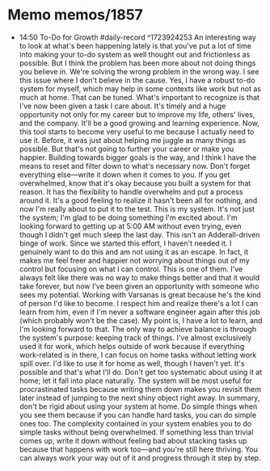 # Memo memos/1857
- 14:50 To-Do for Growth #daily-record ^1723924253
An interesting way to look at what's been happening lately is that you've put a lot of time into making your to-do system as well thought out and frictionless as possible. But I think the problem has been more about not doing things you believe in. We're solving the wrong problem in the wrong way. I see this issue where I don't believe in the cause.
Yes, I have a robust to-do system for myself, which may help in some contexts like work but not as much at home. That can be tuned. What's important to recognize is that I've now been given a task I care about. It's timely and a huge opportunity not only for my career but to improve my life, others' lives, and the company. It'll be a good growing and learning experience.
Now, this tool starts to become very useful to me because I actually need to use it. Before, it was just about helping me juggle as many things as possible. But that's not going to further your career or make you happier. Building towards bigger goals is the way, and I think I have the means to reset and filter down to what's necessary now.
Don't forget everything else—write it down when it comes to you. If you get overwhelmed, know that it's okay because you built a system for that reason. It has the flexibility to handle overwhelm and put a process around it. It's a good feeling to realize it hasn't been all for nothing, and now I'm really about to put it to the test. This is my system.
It's not just the system; I'm glad to be doing something I'm excited about. I'm looking forward to getting up at 5:00 AM without even trying, even though I didn't get much sleep the last day. This isn't an Adderall-driven binge of work. Since we started this effort, I haven't needed it. I genuinely want to do this and am not using it as an escape.
In fact, it makes me feel freer and happier not worrying about things out of my control but focusing on what I can control. This is one of them. I've always felt like there was no way to make things better and that it would take forever, but now I've been given an opportunity with someone who sees my potential.
Working with Varsanas is great because he's the kind of person I'd like to become. I respect him and realize there's a lot I can learn from him, even if I'm never a software engineer again after this job (which probably won't be the case). My point is, I have a lot to learn, and I'm looking forward to that.
The only way to achieve balance is through the system's purpose: keeping track of things. I've almost exclusively used it for work, which helps outside of work because if everything work-related is in there, I can focus on home tasks without letting work spill over.
I'd like to use it for home as well, though I haven't yet. It's possible and that's what I'll do. Don't get too systematic about using it at home; let it fall into place naturally.
The system will be most useful for procrastinated tasks because writing them down makes you revisit them later instead of jumping to the next shiny object right away.
In summary, don't be rigid about using your system at home. Do simple things when you see them because if you can handle hard tasks, you can do simple ones too. The complexity contained in your system enables you to do simple tasks without being overwhelmed.
If something less than trivial comes up, write it down without feeling bad about stacking tasks up because that happens with work too—and you're still here thriving. You can always work your way out of it and progress through it step by step.
